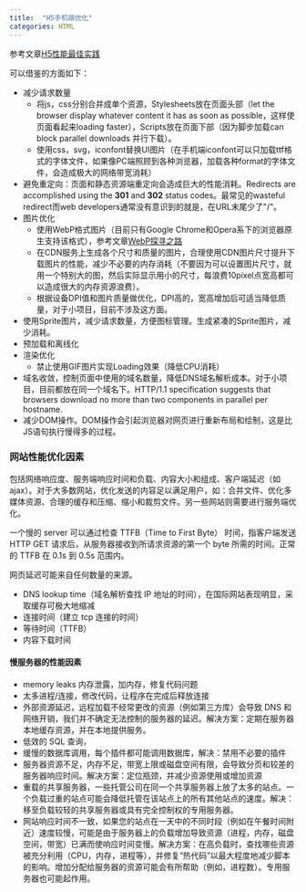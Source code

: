 ```yaml
---
title:  "H5手机端优化"
categories: HTML
---
```

参考文章<a href="https://github.com/amfe/article/issues/21/">H5性能最佳实践</a>

可以借鉴的方面如下：

+ 减少请求数量
    - 将js，css分别合并成单个资源，Stylesheets放在页面头部（let the browser display whatever content it has as soon as possible，这样使页面看起来loading faster），Scripts放在页面下部（因为脚步加载can block parallel downloads 并行下载）。
    - 使用css，svg，iconfont替换UI图片（在手机端iconfont可以只加载ttf格式的字体文件，如果像PC端照顾到各种浏览器，加载各种format的字体文件，会造成极大的网络带宽消耗）
+ 避免重定向：页面和静态资源端重定向会造成巨大的性能消耗。Redirects are accomplished using the **301** and **302** status codes。最常见的wasteful redirect而web developers通常没有意识到的就是，在URL末尾少了"/"。
+ 图片优化
    - 使用WebP格式图片（目前只有Google Chrome和Opera系下的浏览器原生支持该格式），参考文章<a href="http://isux.tencent.com/introduction-of-webp.html/">WebP探寻之路</a>
    - 在CDN服务上生成各个尺寸和质量的图片，合理使用CDN图片尺寸提升下载图片的性能，减少不必要的内存消耗（不要因为可以设置图片尺寸，就用一个特别大的图，然后实际显示用小的尺寸，每浪费10pixel点宽高都可以造成很大的内存资源浪费）。
    - 根据设备DPI值和图片质量做优化，DPI高的，宽高增加后可适当降低质量，对于小项目，目前不涉及这方面。
+ 使用Sprite图片，减少请求数量，方便图标管理。生成紧凑的Sprite图片，减少消耗。
+ 预加载和离线化
+ 渲染优化
    - 禁止使用GIF图片实现Loading效果（降低CPU消耗）
+ 域名收敛，控制页面中使用的域名数量，降低DNS域名解析成本。对于小项目，目前都放在同一个域名下。HTTP/1.1 specification suggests that browsers download no more than two components in parallel per hostname.
+ 减少DOM操作。DOM操作会引起浏览器对网页进行重新布局和绘制，这是比JS语句执行慢得多的过程。

### 网站性能优化因素

包括网络响应度、服务端响应时间和负载、内容大小和组成、客户端延迟（如ajax）。对于大多数网站，优化发送的内容足以满足用户，如：合并文件、优化多媒体资源、合理的缓存和压缩、缩小和裁剪文件。另一些网站则需要进行服务端优化。

一个慢的 server 可以通过检查 TTFB（Time to First Byte） 时间，指客户端发送 HTTP GET 请求后，从服务器接收到所请求资源的第一个 byte 所需的时间。正常的 TTFB 在 0.1s 到 0.5s 范围内。

网页延迟可能来自任何数量的来源。
+ DNS lookup time（域名解析查找 IP 地址的时间），在国际网站表现明显，采取缓存可极大地缩减
+ 连接时间（建立 tcp 连接的时间）
+ 等待时间（TTFB）
+ 内容下载时间

#### 慢服务器的性能因素

+ memory leaks 内存泄露，加内存，修复代码问题
+ 太多进程/连接，修改代码，让程序在完成后释放连接
+ 外部资源延迟，远程加载不经常更改的资源（例如第三方库）会导致 DNS 和网络开销，我们并不确定无法控制的服务器的延迟。解决方案：定期在服务器本地缓存资源，并在本地提供服务。
+ 低效的 SQL 查询，
+ 缓慢的数据库调用，每个插件都可能调用数据库，解决：禁用不必要的插件
+ 服务器资源不足，内存不足，带宽上限或磁盘空间有限，会导致分页和较差的服务器响应时间。解决方案：定位瓶颈，并减少资源使用或增加资源
+ 重载的共享服务器，一些托管公司在同一个共享服务器上放了太多的站点。一个负载过重的站点可能会降低托管在该站点上的所有其他站点的速度。解决：移至负载较轻的共享服务器或具有完全控制权的专用服务器。
+ 网站响应时间不一致，如果您的站点在一天中的不同时段（例如在午餐时间附近）速度较慢，可能是由于服务器上的负载增加导致资源（进程，内存，磁盘空间，带宽）已满而使响应时间变慢。解决方案：在高负载时，查找哪些资源被充分利用（CPU，内存，进程等），并修复“热代码”以最大程度地减少脚本的影响。增加分配给服务器的资源可能会有所帮助（例如，进程数）。专用服务器也可能起作用。
